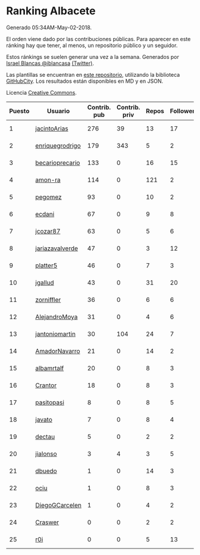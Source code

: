 # Ranking Albacete

Generado 05:34AM-May-02-2018.

El orden viene dado por las contribuciones públicas. Para aparecer en este ránking hay que tener, al menos, un repositorio público y un seguidor.

Estos ránkings se suelen generar una vez a la semana. Generados por [Israel Blancas @iblancasa](https://github.com/iblancasa/) [(Twitter)](https://twitter.com/iblancasa).

Las plantillas se encuentran en [este repositorio](https://github.com/iblancasa/GH-Spanish-Ranking), utilizando la biblioteca [GitHubCity](https://github.com/iblancasa/GitHubCity). Los resultados están disponibles en MD y en JSON.

Licencia [Creative Commons](https://creativecommons.org/licenses/by/4.0/).

| Puesto   |  Usuario  | Contrib. pub | Contrib. priv |Repos| Followers | Desde |  Avatar  |
|----------|-----------|--------------|---------------|-----|-----------|-------|----------|
|1|[jacintoArias](https://github.com/jacintoArias)|276|39|13|17|2014-05-07|![jacintoArias](https://avatars2.githubusercontent.com/u/7511199)|
|2|[enriquegrodrigo](https://github.com/enriquegrodrigo)|179|343|5|2|2014-01-17|![enriquegrodrigo](https://avatars1.githubusercontent.com/u/6427231)|
|3|[becarioprecario](https://github.com/becarioprecario)|133|0|16|15|2014-04-20|![becarioprecario](https://avatars3.githubusercontent.com/u/7356250)|
|4|[amon-ra](https://github.com/amon-ra)|114|0|121|2|2011-09-14|![amon-ra](https://avatars1.githubusercontent.com/u/1049676)|
|5|[pegomez](https://github.com/pegomez)|93|0|10|2|2015-05-02|![pegomez](https://avatars1.githubusercontent.com/u/12213624)|
|6|[ecdani](https://github.com/ecdani)|67|0|9|8|2013-04-20|![ecdani](https://avatars1.githubusercontent.com/u/4211293)|
|7|[jcozar87](https://github.com/jcozar87)|63|0|5|6|2014-11-12|![jcozar87](https://avatars2.githubusercontent.com/u/9693217)|
|8|[jariazavalverde](https://github.com/jariazavalverde)|47|0|3|12|2013-07-20|![jariazavalverde](https://avatars2.githubusercontent.com/u/5055295)|
|9|[platter5](https://github.com/platter5)|46|0|7|3|2017-06-13|![platter5](https://avatars2.githubusercontent.com/u/29403333)|
|10|[jgallud](https://github.com/jgallud)|43|0|31|20|2013-09-02|![jgallud](https://avatars3.githubusercontent.com/u/5364288)|
|11|[zorniffler](https://github.com/zorniffler)|36|0|6|6|2016-06-09|![zorniffler](https://avatars2.githubusercontent.com/u/19843718)|
|12|[AlejandroMoya](https://github.com/AlejandroMoya)|31|0|4|6|2016-10-11|![AlejandroMoya](https://avatars0.githubusercontent.com/u/22762732)|
|13|[jantoniomartin](https://github.com/jantoniomartin)|30|104|24|7|2010-10-14|![jantoniomartin](https://avatars2.githubusercontent.com/u/439759)|
|14|[AmadorNavarro](https://github.com/AmadorNavarro)|21|0|14|2|2012-11-12|![AmadorNavarro](https://avatars0.githubusercontent.com/u/2777799)|
|15|[albamrtalf](https://github.com/albamrtalf)|20|0|8|3|2015-11-30|![albamrtalf](https://avatars1.githubusercontent.com/u/16081055)|
|16|[Crantor](https://github.com/Crantor)|18|0|8|3|2015-10-11|![Crantor](https://avatars0.githubusercontent.com/u/15078416)|
|17|[pasitopasi](https://github.com/pasitopasi)|8|0|8|5|2017-02-27|![pasitopasi](https://avatars2.githubusercontent.com/u/26058363)|
|18|[javato](https://github.com/javato)|7|0|8|4|2014-09-21|![javato](https://avatars1.githubusercontent.com/u/8853295)|
|19|[dectau](https://github.com/dectau)|5|0|2|2|2018-04-16|![dectau](https://avatars2.githubusercontent.com/u/38426192)|
|20|[jialonso](https://github.com/jialonso)|3|4|3|5|2014-10-12|![jialonso](https://avatars0.githubusercontent.com/u/9167780)|
|21|[dbuedo](https://github.com/dbuedo)|1|0|14|3|2013-08-17|![dbuedo](https://avatars2.githubusercontent.com/u/5249948)|
|22|[ociu](https://github.com/ociu)|1|0|8|3|2013-04-17|![ociu](https://avatars0.githubusercontent.com/u/4182785)|
|23|[DiegoGCarcelen](https://github.com/DiegoGCarcelen)|1|0|4|2|2014-09-23|![DiegoGCarcelen](https://avatars2.githubusercontent.com/u/8877650)|
|24|[Craswer](https://github.com/Craswer)|0|0|2|2|2011-05-21|![Craswer](https://avatars1.githubusercontent.com/u/802508)|
|25|[r0i](https://github.com/r0i)|0|0|5|13|2013-09-14|![r0i](https://avatars1.githubusercontent.com/u/5457573)|
